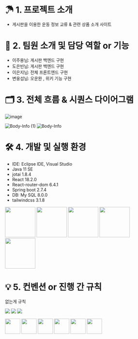 # ☂ 1. 프로젝트 소개
- 게시판을 이용한 운동 정보 교류 & 관련 상품 소개 사이트

# 🚀 2. 팀원 소개 및 담당 역할 or 기능
- 이주용님: 게시판 백엔드 구현
- 도은빈님: 게시판 백엔드 구현
- 이은지님: 전체 프론트엔드 구현
- 변웅섭님: 오운완 , 위키 기능 구현

# 🗂 3. 전체 흐름 & 시퀀스 다이어그램
![image](https://user-images.githubusercontent.com/111172834/194476601-6d0802ee-3447-429b-9414-6dffe442f3ad.png)

![Body-Info (1)](https://user-images.githubusercontent.com/111172834/192197400-a4c091e6-95b6-4a9e-927c-dd7e495e46bb.jpg)
![Body-Info](https://user-images.githubusercontent.com/111172834/192197348-66a6fedb-cf02-44cf-83e2-4431541ac44c.jpg)


# 🛠 4. 개발 및 실행 환경
- IDE: Eclipse IDE, Visual Studio 
- Java 11 SE
- jotai 1.8.4
- React 18.2.0
- React-router-dom 6.4.1
- Spring boot 2.7.4
- DB: My SQL 8.0.0
- tailwindcss 3.1.8

<img src="https://user-images.githubusercontent.com/107213931/192180887-2edc7011-1df2-4f31-8f79-41a93fd3c9fb.png" width="100" height="100"/>  <img src="https://user-images.githubusercontent.com/107213931/192180938-e7abd829-6a48-49da-925d-4ee6372726f1.png" width="100" height="100"/>  <img src="https://user-images.githubusercontent.com/107213931/192180984-e55048bb-9a95-4d69-a77d-5ac6c92628e6.png" width="100" height="100"/>  <img src="https://user-images.githubusercontent.com/107213931/192181031-681b88f4-8526-4b37-b450-e908b0f42b7d.png" width="100" height="100"/>  <img src="https://user-images.githubusercontent.com/111172834/192182742-f31609a5-658a-4902-a162-a7f171b13919.png" width="100" height="100"/>

# 💡 5. 컨벤션 or 진행 간 규칙
없는게 규칙


<p>
<img src="https://img.shields.io/badge/HTML5-E34F26?&style=flat-square&logo=html5&logoColor=white"/> 
<img src="https://img.shields.io/badge/CSS3-1572B6?style=flat-square&logo=css3&logoColor=white" /> 
<img src="https://img.shields.io/badge/JavaScript-323330?style=flat-square&logo=javascript&logoColor=F7DF1E" />

</p>

<p>
<img src="https://cdn.jsdelivr.net/gh/devicons/devicon/icons/html5/html5-original-wordmark.svg" width="50" height="50"/>
<img src="https://cdn.jsdelivr.net/gh/devicons/devicon/icons/css3/css3-original-wordmark.svg" width="50" height="50"/>
<img src="https://cdn.jsdelivr.net/gh/devicons/devicon/icons/javascript/javascript-original.svg" width="50" height="50"/>
<img src="https://cdn.jsdelivr.net/gh/devicons/devicon/icons/java/java-original-wordmark.svg" width="50" height="50"/>
<img src="https://cdn.jsdelivr.net/gh/devicons/devicon/icons/spring/spring-original-wordmark.svg" width="50" height="50"/>
<img src="https://cdn.jsdelivr.net/gh/devicons/devicon/icons/vscode/vscode-original-wordmark.svg" width="50" height="50"/>
</p>
